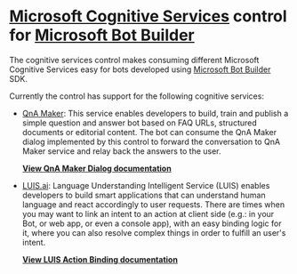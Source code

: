 # [Microsoft Cognitive Services](https://www.microsoft.com/cognitive-services) control for [Microsoft Bot Builder](https://github.com/microsoft/botbuilder)

The cognitive services control makes consuming different Microsoft Cognitive Services easy for bots developed using [Microsoft Bot Builder](https://github.com/microsoft/botbuilder) SDK.

Currently the control has support for the following cognitive services:

- [QnA Maker](https://qnamaker.ai/): This service enables developers to build, train and publish a simple question and answer bot based on FAQ URLs, structured documents or editorial content. The bot can consume the QnA Maker dialog implemented by this control to forward the conversation to QnA Maker service and relay back the answers to the user.

    **[View QnA Maker Dialog documentation](samples/QnAMaker/README.md)**

- [LUIS.ai](https://luis.ai): Language Understanding Intelligent Service (LUIS) enables developers to build smart applications that can understand human language and react accordingly to user requests. There are times when you may want to link an intent to an action at client side (e.g.: in your Bot, or web app, or even a console app), with an easy binding logic for it, where you can also resolve complex things in order to fulfill an user's intent.

    **[View LUIS Action Binding documentation](samples/LuisActionBinding/README.md)**
